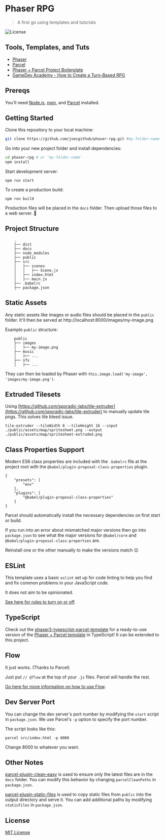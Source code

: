 # Phaser RPG
> A first go using templates and tutorials

![License](https://img.shields.io/badge/license-MIT-green)

## Tools, Templates, and Tuts

- [Phaser](https://phaser.io/)
- [Parcel](https://parceljs.org/)
- [Phaser + Parcel Project Boilerplate](https://github.com/ourcade/phaser3-parcel-template)
- [GameDev Academy - How to Create a Turn-Based RPG](https://gamedevacademy.org/how-to-create-a-turn-based-rpg-game-in-phaser-3-part-1/)

## Prereqs

You'll need [Node.js](https://nodejs.org/en/), [npm](https://www.npmjs.com/), and [Parcel](https://parceljs.org/) installed.

## Getting Started

Clone this repository to your local machine:

```bash
git clone https://github.com/joesgithub/phaser-rpg.git #my-folder-name
```

Go into your new project folder and install dependencies:

```bash
cd phaser-rpg # or 'my-folder-name'
npm install
```

Start development server:

```
npm run start
```

To create a production build:

```
npm run build
```

Production files will be placed in the `docs` folder. Then upload those files to a web server. 🎉

## Project Structure

```
    .
    ├── dist
    ├── docs
    ├── node_modules
    ├── public
    ├── src
    │   ├── scenes
    │   │   ├── Scene.js
    │   ├── index.html
    │   ├── main.js
    ├── .babelrc
    ├── package.json
```

## Static Assets

Any static assets like images or audio files should be placed in the `public` folder. It'll then be served at http://localhost:8000/images/my-image.png

Example `public` structure:

```
    public
    ├── images
    │   ├── my-image.png
    ├── music
    │   ├── ...
    ├── sfx
    │   ├── ...
```

They can then be loaded by Phaser with `this.image.load('my-image', 'images/my-image.png')`.

## Extruded Tilesets

Using [https://github.com/sporadic-labs/tile-extruder](https://github.com/sporadic-labs/tile-extruder) to manually update tile pngs. This solves tile bleed issue.

```
tile-extruder --tileWidth 8 --tileHeight 16 --input ./public/assets/map/spritesheet.png --output ./public/assets/map/spritesheet-extruded.png
```

## Class Properties Support

Modern ES6 class properties are included with the `.babelrc` file at the project root with the `@babel/plugin-proposal-class-properties` plugin.

```
{
	"presets": [
		"env"
	],
	"plugins": [
		"@babel/plugin-proposal-class-properties"
	]
}
```

Parcel should automatically install the necessary dependencies on first start or build.

If you run into an error about mismatched major versions then go into `package.json` to see what the major versions for `@babel/core` and `@babel/plugin-proposal-class-properties` are.

Reinstall one or the other manually to make the versions match 😉

## ESLint

This template uses a basic `eslint` set up for code linting to help you find and fix common problems in your JavaScript code.

It does not aim to be opinionated.

[See here for rules to turn on or off](https://eslint.org/docs/rules/).

## TypeScript

Check out the [phaser3-typescript-parcel-template](https://github.com/ourcade/phaser3-typescript-parcel-template) for a ready-to-use version of the [Phaser + Parcel template](https://github.com/ourcade/phaser3-parcel-template) in TypeScript! It can be extended to this project.

## Flow

It just works. (Thanks to Parcel)

Just put `// @flow` at the top of your `.js` files. Parcel will handle the rest.

[Go here for more information on how to use Flow](https://flow.org/).

## Dev Server Port

You can change the dev server's port number by modifying the `start` script in `package.json`. We use Parcel's `-p` option to specify the port number.

The script looks like this:

```
parcel src/index.html -p 8000
```

Change 8000 to whatever you want.

## Other Notes

[parcel-plugin-clean-easy](https://github.com/lifuzhao100/parcel-plugin-clean-easy) is used to ensure only the latest files are in the `docs` folder. You can modify this behavior by changing `parcelCleanPaths` in `package.json`.

[parcel-plugin-static-files](https://github.com/elwin013/parcel-plugin-static-files-copy#readme) is used to copy static files from `public` into the output directory and serve it. You can add additional paths by modifying `staticFiles` in `package.json`.

## License

[MIT License](https://github.com/joesgithub/phaser-rpg/blob/master/LICENSE)
